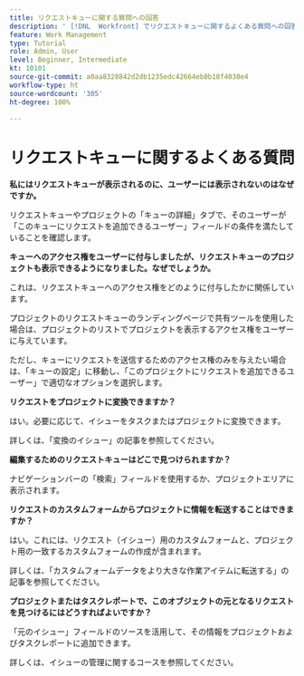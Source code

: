 ```yaml
---
title: リクエストキューに関する質問への回答
description: ' [!DNL  Workfront] でリクエストキューに関するよくある質問への回答を示します。'
feature: Work Management
type: Tutorial
role: Admin, User
level: Beginner, Intermediate
kt: 10101
source-git-commit: a0aa8328842d2db1235edc42664eb0b18f4038e4
workflow-type: ht
source-wordcount: '305'
ht-degree: 100%

---
```


# リクエストキューに関するよくある質問

**私にはリクエストキューが表示されるのに、ユーザーには表示されないのはなぜですか。**

リクエストキューやプロジェクトの「キューの詳細」タブで、そのユーザーが「このキューにリクエストを追加できるユーザー」フィールドの条件を満たしていることを確認します。

**キューへのアクセス権をユーザーに付与しましたが、リクエストキューのプロジェクトも表示できるようになりました。なぜでしょうか。**

これは、リクエストキューへのアクセス権をどのように付与したかに関係しています。

プロジェクトのリクエストキューのランディングページで共有ツールを使用した場合は、プロジェクトのリストでプロジェクトを表示するアクセス権をユーザーに与えています。

ただし、キューにリクエストを送信するためのアクセス権のみを与えたい場合は、「キューの設定」に移動し、「このプロジェクトにリクエストを追加できるユーザー」で適切なオプションを選択します。

**リクエストをプロジェクトに変換できますか？**

はい。必要に応じて、イシューをタスクまたはプロジェクトに変換できます。

詳しくは、「変換のイシュー」の記事を参照してください。

**編集するためのリクエストキューはどこで見つけられますか？**

ナビゲーションバーの「検索」フィールドを使用するか、プロジェクトエリアに表示されます。

**リクエストのカスタムフォームからプロジェクトに情報を転送することはできますか？**

はい。これには、リクエスト（イシュー）用のカスタムフォームと、プロジェクト用の一致するカスタムフォームの作成が含まれます。

<!---
need URL for following sentence
--->

詳しくは、「カスタムフォームデータをより大きな作業アイテムに転送する」の記事を参照してください。

**プロジェクトまたはタスクレポートで、このオブジェクトの元となるリクエストを見つけるにはどうすればよいですか？**

「元のイシュー」フィールドのソースを活用して、その情報をプロジェクトおよびタスクレポートに追加できます。

<!---
need URL for following sentence
--->

詳しくは、イシューの管理に関するコースを参照してください。
